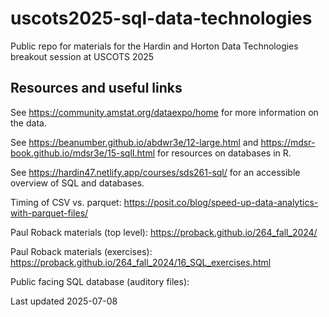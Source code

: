 # uscots2025-sql-data-technologies
Public repo for materials for the Hardin and Horton Data Technologies breakout session at USCOTS 2025


## Resources and useful links

See https://community.amstat.org/dataexpo/home for more information on the data.

See https://beanumber.github.io/abdwr3e/12-large.html and https://mdsr-book.github.io/mdsr3e/15-sqlI.html for resources on databases in R.

See https://hardin47.netlify.app/courses/sds261-sql/ for an accessible overview of SQL and databases.

Timing of CSV vs. parquet: https://posit.co/blog/speed-up-data-analytics-with-parquet-files/


Paul Roback materials (top level): https://proback.github.io/264_fall_2024/

Paul Roback materials (exercises): https://proback.github.io/264_fall_2024/16_SQL_exercises.html

Public facing SQL database (auditory files): 

Last updated 2025-07-08
